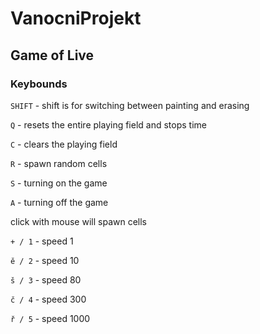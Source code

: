 # **VanocniProjekt**

## **Game of Live**

### Keybounds

``` SHIFT ``` - shift is for switching between painting and erasing

``` Q ``` - resets the entire playing field and stops time

``` C ``` - clears the playing field

``` R ``` - spawn random cells

``` S ``` - turning on the game

``` A ``` - turning off the game 

click with mouse will spawn cells

```+ / 1``` - speed 1

```ě / 2``` - speed 10

```š / 3``` - speed 80

```č / 4``` - speed 300

```ř / 5``` - speed 1000
